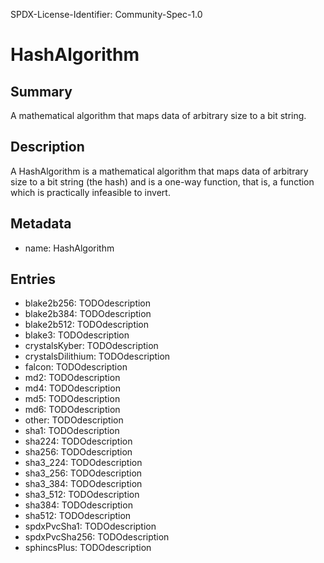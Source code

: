 SPDX-License-Identifier: Community-Spec-1.0

# HashAlgorithm

## Summary

A mathematical algorithm that maps data of arbitrary size to a bit string.

## Description

A HashAlgorithm is a mathematical algorithm that maps data of arbitrary size to a bit string (the hash)
and is a one-way function, that is, a function which is practically infeasible to invert.

## Metadata

- name: HashAlgorithm

## Entries

- blake2b256: TODOdescription
- blake2b384: TODOdescription
- blake2b512: TODOdescription
- blake3: TODOdescription
- crystalsKyber: TODOdescription
- crystalsDilithium: TODOdescription
- falcon: TODOdescription
- md2: TODOdescription
- md4: TODOdescription
- md5: TODOdescription
- md6: TODOdescription
- other: TODOdescription
- sha1: TODOdescription
- sha224: TODOdescription
- sha256: TODOdescription
- sha3_224: TODOdescription
- sha3_256: TODOdescription
- sha3_384: TODOdescription
- sha3_512: TODOdescription
- sha384: TODOdescription
- sha512: TODOdescription
- spdxPvcSha1: TODOdescription
- spdxPvcSha256: TODOdescription
- sphincsPlus: TODOdescription

